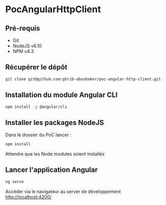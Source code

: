 # PocAngularHttpClient

## Pré-requis
- Git
- NodeJS v6.10
- NPM v4.3

## Récupérer le dépôt
```bash
git clone git@github.com:ghrib-aboubaker/poc-angular-http-client.git
```

## Installation du module Angular CLI
```bash
npm install -g @angular/cli
```

## Installer les packages NodeJS
Dans le dossier du PoC lancer :
```bash
npm install
```
Attendre que les Node modules soient installés

## Lancer l'application Angular
```bash
ng serve
```
Accéder via le navigateur au server de développement [http://localhost:4200/](http://localhost:4200/)